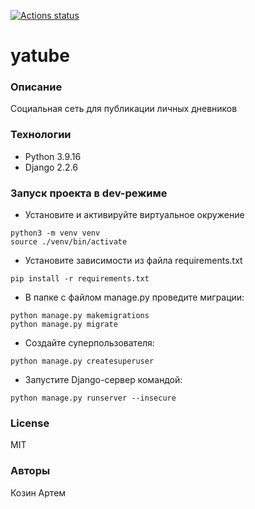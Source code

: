 [![Actions status](https://github.com/ArtemKAF/yatube_project/actions/workflows/python-app.yml/badge.svg?branch=main)](https://github.com/ArtemKAF/yatube_project/actions/workflows/python-app.yml)
# yatube
### Описание
Социальная сеть для публикации личных дневников
### Технологии
- Python 3.9.16
- Django 2.2.6
### Запуск проекта в dev-режиме
- Установите и активируйте виртуальное окружение
```
python3 -m venv venv
source ./venv/bin/activate
```
- Установите зависимости из файла requirements.txt
```
pip install -r requirements.txt
```
- В папке с файлом manage.py проведите миграции:
```
python manage.py makemigrations
python manage.py migrate
```
- Cоздайте суперпользователя:
```
python manage.py createsuperuser
```
- Запустите Django-сервер командой:
```
python manage.py runserver --insecure
```
### License
MIT
### Авторы
Козин Артем
